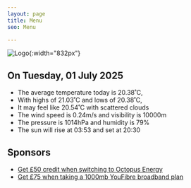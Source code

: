 ```yaml
---
layout: page
title: Menu
seo: Menu

---
```


![Logo](/images/logo.jpg){:width="832px"}

<!-- weather_marker starts -->
## On Tuesday, 01 July 2025

- The average temperature today is 20.38˚C,
- With highs of 21.03˚C and lows of 20.38˚C,
- It may feel like 20.54˚C with scattered clouds
- The wind speed is 0.24m/s and visibility is 10000m
- The pressure is 1014hPa and humidity is 79%
- The sun will rise at 03:53 and set at 20:30

<!-- weather_marker ends -->

## Sponsors

- [Get £50 credit when switching to Octopus Energy](https://bit.ly/3oD1nnS)
- [Get £75 when taking a 1000mb YouFibre broadband plan](https://aklam.io/91zWhU?)

